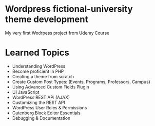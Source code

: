 # Wordpress fictional-university theme development

My very first Wodrpess project from Udemy Course

# Learned Topics
- Understanding WordPress
- Become proficient in PHP
- Creating a theme from scratch
- Create Custom Post Types: (Events, Programs, Professors. Campus)
- Using Advanced Custom Fields Plugin
- UI JavaScript
- WordPress REST API (AJAX)
- Customizing the REST API
- WordPress User Roles & Permissions
- Gutenberg Block Editor Essentials
- Debugging & Documentation